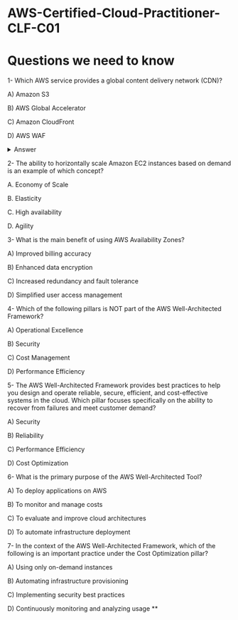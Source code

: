 # AWS-Certified-Cloud-Practitioner-CLF-C01
# Questions we need to know

1- Which AWS service provides a global content delivery network (CDN)? 

A) Amazon S3

B) AWS Global Accelerator

C) Amazon CloudFront

D) AWS WAF
 <details markdown=1><summary markdown='span'>Answer</summary>
      Correct answer: C
    </details>

2- The ability to horizontally scale Amazon EC2 instances based on demand is an example of which concept?
  
A. Economy of Scale

B. Elasticity

C. High availability

D. Agility

3- What is the main benefit of using AWS Availability Zones?

A) Improved billing accuracy

B) Enhanced data encryption

C) Increased redundancy and fault tolerance

D) Simplified user access management

4- Which of the following pillars is NOT part of the AWS Well-Architected Framework?

A) Operational Excellence

B) Security

C) Cost Management

D) Performance Efficiency

5- The AWS Well-Architected Framework provides best practices to help you design and operate reliable, secure, efficient, and cost-effective systems in the cloud. Which pillar focuses specifically on the ability to recover from failures and meet customer demand?

A) Security

B) Reliability

C) Performance Efficiency

D) Cost Optimization

6- What is the primary purpose of the AWS Well-Architected Tool?

A) To deploy applications on AWS

B) To monitor and manage costs

C) To evaluate and improve cloud architectures 

D) To automate infrastructure deployment

7- In the context of the AWS Well-Architected Framework, which of the following is an important practice under the Cost Optimization pillar?

A) Using only on-demand instances

B) Automating infrastructure provisioning

C) Implementing security best practices

D) Continuously monitoring and analyzing usage **  


